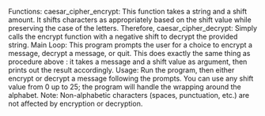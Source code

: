 Functions:
caesar_cipher_encrypt: This function takes a string and a shift amount. It shifts characters as appropriately based on the shift value while preserving the case of the letters. 
Therefore, caesar_cipher_decrypt: Simply calls the encrypt function with a negative shift to decrypt the provided string. 
Main Loop:
This program prompts the user for a choice to encrypt a message, decrypt a message, or quit.
This does exactly the same thing as procedure above : it takes a message and a shift value as argument, then prints out the result accordingly.
Usage:
Run the program, then either encrypt or decrypt a message following the prompts.
You can use any shift value from 0 up to 25; the program will handle the wrapping around the alphabet.
Note:
Non-alphabetic characters (spaces, punctuation, etc.) are not affected by encryption or decryption.
